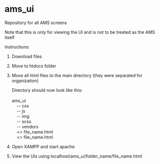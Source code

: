 # ams_ui
Repository for all AMS screens

Note that this is only for viewing the UI and is not to be treated as the AMS itself

Instructions:
1. Download files
2. Move to htdocs folder
3. Move all html files to the main directory (they were separated for organization)

    Directory should now look like this:<br><br>
    ams_ui<br>
      &nbsp;&nbsp;&nbsp;&nbsp;-- css<br>
      &nbsp;&nbsp;&nbsp;&nbsp;-- js<br>
      &nbsp;&nbsp;&nbsp;&nbsp;-- img<br>
      &nbsp;&nbsp;&nbsp;&nbsp;-- scss<br>
      &nbsp;&nbsp;&nbsp;&nbsp;-- vendors<br>
      &nbsp;&nbsp;&nbsp;&nbsp;<> file_name.html<br>
      &nbsp;&nbsp;&nbsp;&nbsp;<> file_name.html<br>
      
4. Open XAMPP and start apache
5. View the UIs using localhost/ams_ui/folder_name/file_name.html
